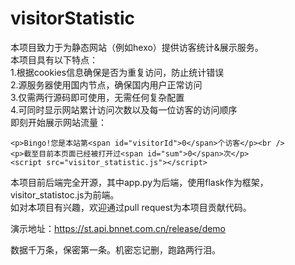 # visitorStatistic
本项目致力于为静态网站（例如hexo）提供访客统计&展示服务。  
本项目具有以下特点：  
1.根据cookies信息确保是否为重复访问，防止统计错误  
2.源服务器使用国内节点，确保国内用户正常访问  
3.仅需两行源码即可使用，无需任何复杂配置  
4.可同时显示网站累计访问次数以及每一位访客的访问顺序  
即刻开始展示网站流量：  

```
<p>Bingo!您是本站第<span id="visitorId">0</span>个访客</p><br />
<p>截至目前本页面已经被打开过<span id="sum">0</span>次</p>
<script src="visitor_statistic.js"></script>
```

本项目前后端完全开源，其中app.py为后端，使用flask作为框架，visitor_statistoc.js为前端。  
如对本项目有兴趣，欢迎通过pull request为本项目贡献代码。

演示地址：https://st.api.bnnet.com.cn/release/demo

数据千万条，保密第一条。机密忘记删，跑路两行泪。